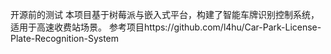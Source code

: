 开源前的测试 本项目基于树莓派与嵌入式平台，构建了智能车牌识别控制系统，适用于高速收费站场景。 参考项目https://github.com/l4hu/Car-Park-License-Plate-Recognition-System
